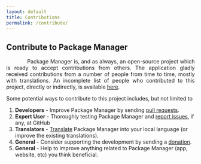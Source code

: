 ```yaml
---
layout: default
title: Contributions
permalink: /contribute/
---
```


<style>
    tab1 { padding-left: 4em; }
</style>

## Contribute to Package Manager

<p style="text-align: justify;"><tab1>Package Manager is, and as always, an open-source project which is ready to accept contributions from others. The application gladly received contributions from a number of people from time to time, mostly with translations. An incomplete list of people who contributed to this project, directly or indirectly, is available <a href="https://github.com/SmartPack/PackageManager/blob/master/Credits.md" target="_blank">here</a>.</tab1></p>

Some potential ways to contribute to this project includes, but not limited to

<ol>
    <li><b>Developers</b> - Improve Package Manager by sending <a href="https://github.com/SmartPack/PackageManager" target="_blank">pull requests</a>.</li>
    <li><b>Expert User</b> - Thoroughly testing Package Manager and <a href="https://github.com/SmartPack/PackageManager/issues/new/" target="_blank">report issues</a>, if any, at GitHub</li>
    <li><b>Translators</b> - <a href="https://poeditor.com/join/project?hash=0CitpyI1Oc" target="_blank">Translate</a> Package Manager into your local language (or improve the existing translations).</li>
    <li><b>General</b> - Consider supporting the development by sending a <a href="{{ site.github.url }}/donations/">donation</a>.</li>
    <li><b>General</b> - Help to improve anything related to Package Manager (app, website, etc) you think beneficial.</li>
</ol>

